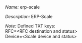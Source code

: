 _Name:_ erp-scale

_Description:_ ERP-Scale

_Note:_ Defined TXT keys:<br/>
  RFC=&lt;RFC destination and status&gt;<br/>
  Device=&lt;Scale device and status&gt;

